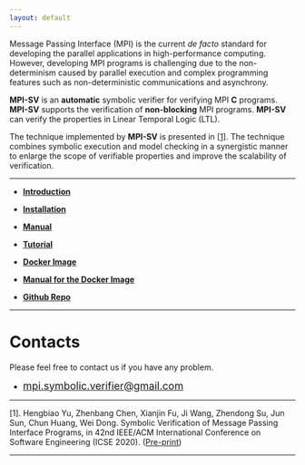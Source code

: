 ```yaml
---
layout: default
---
```


<!--
![framework](./picture/framework.png)
 -->
Message Passing Interface (MPI) is the current *de facto* standard for developing the parallel applications in high-performance computing. However, developing MPI programs is challenging due to the non-determinism caused by parallel execution and complex programming features such as non-deterministic communications and asynchrony. 

**MPI-SV** is an **automatic** symbolic verifier for verifying MPI **C** programs. **MPI-SV** supports the verification of **non-blocking** MPI programs. **MPI-SV** can verify the properties in Linear Temporal Logic (LTL). 

The technique implemented by **MPI-SV** is presented in [[1]](#jump1). The technique combines symbolic execution and model checking in a synergistic manner to enlarge the scope of verifiable properties and improve the scalability of verification.


* * *

*   [**Introduction**](intro)

*   [**Installation**](install)

*   [**Manual**](manual)

*   [**Tutorial**](tutorials)

*   [**Docker Image**](https://hub.docker.com/u/mpisv)

*   [**Manual for the Docker Image**](dockerManual)

*   [**Github Repo**](https://github.com/mpi-sv/mpi-sv)

* * *


# [](#header-1)**Contacts**

Please feel free to contact us if you have any problem.

*   <font color="#0000FF" size="4">mpi.symbolic.verifier@gmail.com</font>

* * *
<span id="jump1">[1]</span>. Hengbiao Yu, Zhenbang Chen, Xianjin Fu, Ji Wang, Zhendong Su, Jun Sun, Chun Huang, Wei Dong. Symbolic Verification of Message Passing Interface Programs, in 42nd IEEE/ACM International Conference on Software Engineering (ICSE 2020). ([Pre-print](https://zbchen.github.io/Papers_files/icse-2020-preprint.pdf))

* * *
